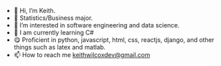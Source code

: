 - 👋 Hi, I’m Keith.
- 👀 Statistics/Business major.
- 👀 I’m interested in software engineering and data science.
- 🌱 I am currently learning C#
- 😋 Proficient in python, javascript, html, css, reactjs, django, and other things such as latex and matlab.
- 📫 How to reach me keithwilcoxdev@gmail.com

<!---
Fishcuit/Fishcuit is a ✨ special ✨ repository because its `README.md` (this file) appears on your GitHub profile.
You can click the Preview link to take a look at your changes.
--->
